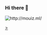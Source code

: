 ### Hi there 👋
<p align="left"> <img src="https://komarev.com/ghpvc/?username=rakesh4real" alt="http://mouiz.ml/" /></p>
<p align="left"> <a href='http://mouiz.ml/'<< portfolio >> </a> </p>

<!--
**Mouizuddin/Mouizuddin** is a ✨ _special_ ✨ repository because its `README.md` (this file) appears on your GitHub profile.

Here are some ideas to get you started:

- 🔭 I’m currently working on ...
- 🌱 I’m currently learning ...
- 👯 I’m looking to collaborate on ...
- 🤔 I’m looking for help with ...
- 💬 Ask me about ...
- 📫 How to reach me: ...
- 😄 Pronouns: ...
- ⚡ Fun fact: ...
-->
